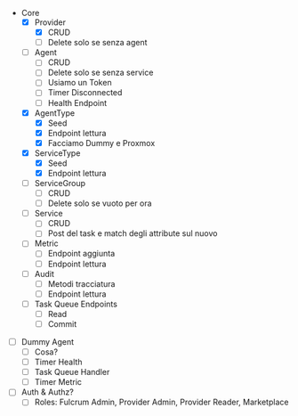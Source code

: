 - Core
  - [x] Provider
    - [x] CRUD
    - [ ] Delete solo se senza agent
  - [ ] Agent
    - [ ] CRUD
    - [ ] Delete solo se senza service
    - [ ] Usiamo un Token
    - [ ] Timer Disconnected
    - [ ] Health Endpoint
  - [x] AgentType
    - [x] Seed
    - [x] Endpoint lettura
    - [x] Facciamo Dummy e Proxmox
  - [x] ServiceType
    - [x] Seed
    - [x] Endpoint lettura
  - [ ] ServiceGroup
    - [ ] CRUD
    - [ ] Delete solo se vuoto per ora
  - [ ] Service
    - [ ] CRUD
    - [ ] Post del task e match degli attribute sul nuovo
  - [ ] Metric
    - [ ] Endpoint aggiunta
    - [ ] Endpoint lettura
  - [ ] Audit
    - [ ] Metodi tracciatura
    - [ ] Endpoint lettura
  - [ ] Task Queue Endpoints
    - [ ] Read
    - [ ] Commit
- [ ] Dummy Agent
  - [ ] Cosa?
  - [ ] Timer Health
  - [ ] Task Queue Handler
  - [ ] Timer Metric
- [ ] Auth & Authz?
  - [ ] Roles: Fulcrum Admin, Provider Admin, Provider Reader, Marketplace